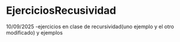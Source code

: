 # EjerciciosRecusividad
10/09/2025 -ejercicios en clase de recursividad(uno ejemplo y el otro modificado) y ejemplos

